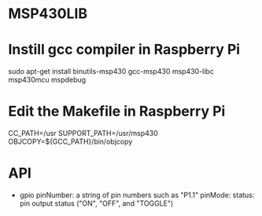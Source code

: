 # MSP430LIB

# Instill gcc compiler in Raspberry Pi
sudo apt-get install binutils-msp430 gcc-msp430 msp430-libc msp430mcu mspdebug

# Edit the Makefile in Raspberry Pi
CC_PATH=/usr
SUPPORT_PATH=/usr/msp430
OBJCOPY=${GCC_PATH}/bin/objcopy


# API
* gpio
pinNumber: a string of pin numbers such as "P1.1"
pinMode:
status: pin output status ("ON", "OFF", and "TOGGLE")
